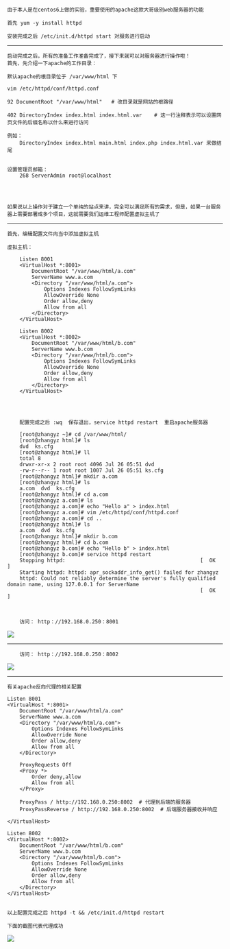 	由于本人是在centos6上做的实验，重要使用的apache这款大哥级别web服务器的功能

	首先 yum -y install httpd 

	安装完成之后 /etc/init.d/httpd start 对服务进行启动


****

	启动完成之后，所有的准备工作准备完成了，接下来就可以对服务器进行操作啦！
	首先，先介绍一下apache的工作目录：

	默认apache的根目录位于 /var/www/html 下

	vim /etc/httpd/conf/httpd.conf

	92 DocumentRoot "/var/www/html"   # 改目录就是网站的根路径

	402 DirectoryIndex index.html index.html.var	# 这一行注释表示可以设置网页文件的后缀名称以什么来进行访问

	例如：
		DirectoryIndex index.html main.html index.php index.html.var 来做结尾


	设置管理员邮箱：
		268 ServerAdmin root@localhost

	


	如果说以上操作对于建立一个单纯的站点来讲，完全可以满足所有的需求，但是，如果一台服务器上需要部署成多个项目，这就需要我们运维工程师配置虚拟主机了


****

	首先，编辑配置文件向当中添加虚拟主机

	虚拟主机：

		Listen 8001
		<VirtualHost *:8001>
		    DocumentRoot "/var/www/html/a.com"
		    ServerName www.a.com
		    <Directory "/var/www/html/a.com">
		        Options Indexes FollowSymLinks
		        AllowOverride None
		        Order allow,deny
		        Allow from all
		    </Directory>
		</VirtualHost>
		
		Listen 8002
		<VirtualHost *:8002>
		    DocumentRoot "/var/www/html/b.com"
		    ServerName www.b.com
		    <Directory "/var/www/html/b.com">
		        Options Indexes FollowSymLinks
		        AllowOverride None
		        Order allow,deny
		        Allow from all
		    </Directory>
		</VirtualHost>




		配置完成之后 :wq  保存退出，service httpd restart  重启apache服务器
	
		[root@zhangyz ~]# cd /var/www/html/
		[root@zhangyz html]# ls
		dvd  ks.cfg
		[root@zhangyz html]# ll
		total 8
		drwxr-xr-x 2 root root 4096 Jul 26 05:51 dvd
		-rw-r--r-- 1 root root 1007 Jul 26 05:51 ks.cfg
		[root@zhangyz html]# mkdir a.com
		[root@zhangyz html]# ls
		a.com  dvd  ks.cfg
		[root@zhangyz html]# cd a.com
		[root@zhangyz a.com]# ls
		[root@zhangyz a.com]# echo "Hello a" > index.html
		[root@zhangyz a.com]# vim /etc/httpd/conf/httpd.conf 
		[root@zhangyz a.com]# cd ..
		[root@zhangyz html]# ls
		a.com  dvd  ks.cfg
		[root@zhangyz html]# mkdir b.com
		[root@zhangyz html]# cd b.com
		[root@zhangyz b.com]# echo "Hello b" > index.html
		[root@zhangyz b.com]# service httpd restart
		Stopping httpd:                                            [  OK  ]
		Starting httpd: httpd: apr_sockaddr_info_get() failed for zhangyz
		httpd: Could not reliably determine the server's fully qualified domain name, using 127.0.0.1 for ServerName
		                                                           [  OK  ]


		
		访问： http：//192.168.0.250：8001
![](http://i.imgur.com/qc52joh.png)

****

		访问： http：//192.168.0.250：8002
![](http://i.imgur.com/MC6C40Q.png)






****


	有关apache反向代理的相关配置

	Listen 8001
	<VirtualHost *:8001>
	    DocumentRoot "/var/www/html/a.com"
	    ServerName www.a.com
	    <Directory "/var/www/html/a.com">
	        Options Indexes FollowSymLinks
	        AllowOverride None
	        Order allow,deny
	        Allow from all
	    </Directory>
	
	    ProxyRequests Off
	    <Proxy *>
	    	Order deny,allow
	    	Allow from all
	    </Proxy>
	
	    ProxyPass / http://192.168.0.250:8002  # 代理到后端的服务器
	    ProxyPassReverse / http://192.168.0.250:8002  # 后端服务器接收并响应
	
	</VirtualHost>
	
	Listen 8002
	<VirtualHost *:8002>
	    DocumentRoot "/var/www/html/b.com"
	    ServerName www.b.com
	    <Directory "/var/www/html/b.com">
	        Options Indexes FollowSymLinks
	        AllowOverride None
	        Order allow,deny
	        Allow from all
	    </Directory>
	</VirtualHost>


	以上配置完成之后 httpd -t && /etc/init.d/httpd restart

	下面的截图代表代理成功





![](http://i.imgur.com/Xt3MNDP.png)